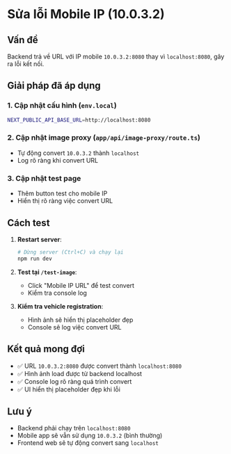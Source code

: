 # Sửa lỗi Mobile IP (10.0.3.2)

## Vấn đề
Backend trả về URL với IP mobile `10.0.3.2:8080` thay vì `localhost:8080`, gây ra lỗi kết nối.

## Giải pháp đã áp dụng

### 1. Cập nhật cấu hình (`env.local`)
```bash
NEXT_PUBLIC_API_BASE_URL=http://localhost:8080
```

### 2. Cập nhật image proxy (`app/api/image-proxy/route.ts`)
- Tự động convert `10.0.3.2` thành `localhost`
- Log rõ ràng khi convert URL

### 3. Cập nhật test page
- Thêm button test cho mobile IP
- Hiển thị rõ ràng việc convert URL

## Cách test

1. **Restart server**:
   ```bash
   # Dừng server (Ctrl+C) và chạy lại
   npm run dev
   ```

2. **Test tại `/test-image`**:
   - Click "Mobile IP URL" để test convert
   - Kiểm tra console log

3. **Kiểm tra vehicle registration**:
   - Hình ảnh sẽ hiển thị placeholder đẹp
   - Console sẽ log việc convert URL

## Kết quả mong đợi

- ✅ URL `10.0.3.2:8080` được convert thành `localhost:8080`
- ✅ Hình ảnh load được từ backend localhost
- ✅ Console log rõ ràng quá trình convert
- ✅ UI hiển thị placeholder đẹp khi lỗi

## Lưu ý
- Backend phải chạy trên `localhost:8080`
- Mobile app sẽ vẫn sử dụng `10.0.3.2` (bình thường)
- Frontend web sẽ tự động convert sang `localhost`
